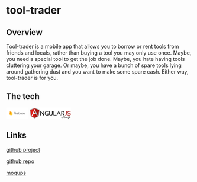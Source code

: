 # tool-trader

## Overview

Tool-trader is a mobile app that allows you to borrow or rent tools from friends and locals, rather than buying a tool you may only use once. Maybe, you need a special tool to get the job done. Maybe, you hate having tools cluttering your garage. Or maybe, you have a bunch of spare tools lying around gathering dust and you want to make some spare cash. Either way, tool-trader is for you.

## The tech
<img src="img/Firebase_16-logo.png" alt="Firebase" height="30px">
<img src="img/angular.png" alt="Angular" height="30px">

## Links
[github project](https://github.com/joellegg/tool-trader-ionic/projects/1)

[github repo](https://github.com/joellegg/tool-trader-ionic)

[moqups](https://app.moqups.com/joellegg/wQNH7hWKnS/view)
